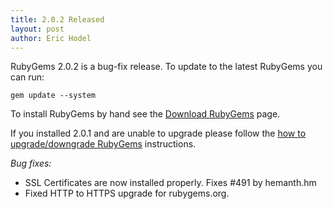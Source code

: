 ```yaml
---
title: 2.0.2 Released
layout: post
author: Eric Hodel
---
```


RubyGems 2.0.2 is a bug-fix release.  To update to the latest RubyGems you can
run:

    gem update --system

To install RubyGems by hand see the [Download RubyGems][download] page.

If you installed 2.0.1 and are unable to upgrade please follow the [how to
upgrade/downgrade RubyGems][upgrading] instructions.

_Bug fixes:_

* SSL Certificates are now installed properly.  Fixes #491 by hemanth.hm
* Fixed HTTP to HTTPS upgrade for rubygems.org.

[download]: http://rubygems.rubyforge.org/rubygems-update/UPGRADING_rdoc.html
[upgrading]: http://rubygems.rubyforge.org/rubygems-update/UPGRADING_rdoc.html

